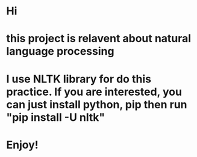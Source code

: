 # Hi
# this project is relavent about natural language processing
# I use NLTK library for do this practice. If you are interested, you can just install python, pip then run "pip install -U nltk"
# Enjoy!
